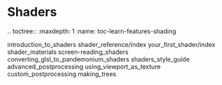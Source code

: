 Shaders
=======

.. toctree::
   :maxdepth: 1
   :name: toc-learn-features-shading

   introduction_to_shaders
   shader_reference/index
   your_first_shader/index
   shader_materials
   screen-reading_shaders
   converting_glsl_to_pandemonium_shaders
   shaders_style_guide
   advanced_postprocessing
   using_viewport_as_texture
   custom_postprocessing
   making_trees
